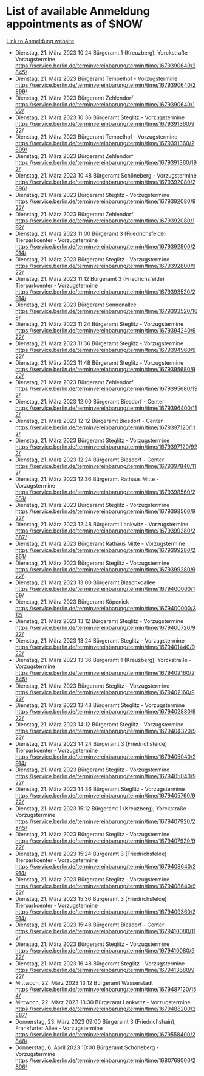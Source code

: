 # List of available Anmeldung appointments as of $NOW
[Link to Anmeldung website](https://service.berlin.de/terminvereinbarung/termin/tag.php?termin=1&anliegen[]=120686&dienstleisterlist=122210,122217,327316,122219,327312,122227,327314,122231,327346,122243,327348,122254,122252,329742,122260,329745,122262,329748,122271,327278,122273,327274,122277,327276,330436,122280,327294,122282,327290,122284,327292,122291,327270,122285,327266,122286,327264,122296,327268,150230,329760,122297,327286,122294,327284,122312,329763,122314,329775,122304,327330,122311,327334,122309,327332,317869,122281,327352,122279,329772,122283,122276,327324,122274,327326,122267,329766,122246,327318,122251,327320,122257,327322,122208,327298,122226,327300&herkunft=http%3A%2F%2Fservice.berlin.de%2Fdienstleistung%2F120686%2F)
- Dienstag, 21. März 2023 10:24 Bürgeramt 1 (Kreuzberg), Yorckstraße - Vorzugstermine https://service.berlin.de/terminvereinbarung/termin/time/1679390640/2845/
- Dienstag, 21. März 2023  Bürgeramt Tempelhof - Vorzugstermine https://service.berlin.de/terminvereinbarung/termin/time/1679390640/2899/
- Dienstag, 21. März 2023  Bürgeramt Zehlendorf https://service.berlin.de/terminvereinbarung/termin/time/1679390640/192/
- Dienstag, 21. März 2023 10:36 Bürgeramt Steglitz - Vorzugstermine https://service.berlin.de/terminvereinbarung/termin/time/1679391360/922/
- Dienstag, 21. März 2023  Bürgeramt Tempelhof - Vorzugstermine https://service.berlin.de/terminvereinbarung/termin/time/1679391360/2899/
- Dienstag, 21. März 2023  Bürgeramt Zehlendorf https://service.berlin.de/terminvereinbarung/termin/time/1679391360/192/
- Dienstag, 21. März 2023 10:48 Bürgeramt Schöneberg - Vorzugstermine https://service.berlin.de/terminvereinbarung/termin/time/1679392080/2896/
- Dienstag, 21. März 2023  Bürgeramt Steglitz - Vorzugstermine https://service.berlin.de/terminvereinbarung/termin/time/1679392080/922/
- Dienstag, 21. März 2023  Bürgeramt Zehlendorf https://service.berlin.de/terminvereinbarung/termin/time/1679392080/192/
- Dienstag, 21. März 2023 11:00 Bürgeramt 3 (Friedrichsfelde) Tierparkcenter - Vorzugstermine https://service.berlin.de/terminvereinbarung/termin/time/1679392800/2914/
- Dienstag, 21. März 2023  Bürgeramt Steglitz - Vorzugstermine https://service.berlin.de/terminvereinbarung/termin/time/1679392800/922/
- Dienstag, 21. März 2023 11:12 Bürgeramt 3 (Friedrichsfelde) Tierparkcenter - Vorzugstermine https://service.berlin.de/terminvereinbarung/termin/time/1679393520/2914/
- Dienstag, 21. März 2023  Bürgeramt Sonnenallee https://service.berlin.de/terminvereinbarung/termin/time/1679393520/168/
- Dienstag, 21. März 2023 11:24 Bürgeramt Steglitz - Vorzugstermine https://service.berlin.de/terminvereinbarung/termin/time/1679394240/922/
- Dienstag, 21. März 2023 11:36 Bürgeramt Steglitz - Vorzugstermine https://service.berlin.de/terminvereinbarung/termin/time/1679394960/922/
- Dienstag, 21. März 2023 11:48 Bürgeramt Steglitz - Vorzugstermine https://service.berlin.de/terminvereinbarung/termin/time/1679395680/922/
- Dienstag, 21. März 2023  Bürgeramt Zehlendorf https://service.berlin.de/terminvereinbarung/termin/time/1679395680/192/
- Dienstag, 21. März 2023 12:00 Bürgeramt Biesdorf - Center https://service.berlin.de/terminvereinbarung/termin/time/1679396400/112/
- Dienstag, 21. März 2023 12:12 Bürgeramt Biesdorf - Center https://service.berlin.de/terminvereinbarung/termin/time/1679397120/112/
- Dienstag, 21. März 2023  Bürgeramt Steglitz - Vorzugstermine https://service.berlin.de/terminvereinbarung/termin/time/1679397120/922/
- Dienstag, 21. März 2023 12:24 Bürgeramt Biesdorf - Center https://service.berlin.de/terminvereinbarung/termin/time/1679397840/112/
- Dienstag, 21. März 2023 12:36 Bürgeramt Rathaus Mitte - Vorzugstermine https://service.berlin.de/terminvereinbarung/termin/time/1679398560/2851/
- Dienstag, 21. März 2023  Bürgeramt Steglitz - Vorzugstermine https://service.berlin.de/terminvereinbarung/termin/time/1679398560/922/
- Dienstag, 21. März 2023 12:48 Bürgeramt Lankwitz - Vorzugstermine https://service.berlin.de/terminvereinbarung/termin/time/1679399280/2887/
- Dienstag, 21. März 2023  Bürgeramt Rathaus Mitte - Vorzugstermine https://service.berlin.de/terminvereinbarung/termin/time/1679399280/2851/
- Dienstag, 21. März 2023  Bürgeramt Steglitz - Vorzugstermine https://service.berlin.de/terminvereinbarung/termin/time/1679399280/922/
- Dienstag, 21. März 2023 13:00 Bürgeramt Blaschkoallee https://service.berlin.de/terminvereinbarung/termin/time/1679400000/169/
- Dienstag, 21. März 2023  Bürgeramt Köpenick https://service.berlin.de/terminvereinbarung/termin/time/1679400000/312/
- Dienstag, 21. März 2023 13:12 Bürgeramt Steglitz - Vorzugstermine https://service.berlin.de/terminvereinbarung/termin/time/1679400720/922/
- Dienstag, 21. März 2023 13:24 Bürgeramt Steglitz - Vorzugstermine https://service.berlin.de/terminvereinbarung/termin/time/1679401440/922/
- Dienstag, 21. März 2023 13:36 Bürgeramt 1 (Kreuzberg), Yorckstraße - Vorzugstermine https://service.berlin.de/terminvereinbarung/termin/time/1679402160/2845/
- Dienstag, 21. März 2023  Bürgeramt Steglitz - Vorzugstermine https://service.berlin.de/terminvereinbarung/termin/time/1679402160/922/
- Dienstag, 21. März 2023 13:48 Bürgeramt Steglitz - Vorzugstermine https://service.berlin.de/terminvereinbarung/termin/time/1679402880/922/
- Dienstag, 21. März 2023 14:12 Bürgeramt Steglitz - Vorzugstermine https://service.berlin.de/terminvereinbarung/termin/time/1679404320/922/
- Dienstag, 21. März 2023 14:24 Bürgeramt 3 (Friedrichsfelde) Tierparkcenter - Vorzugstermine https://service.berlin.de/terminvereinbarung/termin/time/1679405040/2914/
- Dienstag, 21. März 2023  Bürgeramt Steglitz - Vorzugstermine https://service.berlin.de/terminvereinbarung/termin/time/1679405040/922/
- Dienstag, 21. März 2023 14:36 Bürgeramt Steglitz - Vorzugstermine https://service.berlin.de/terminvereinbarung/termin/time/1679405760/922/
- Dienstag, 21. März 2023 15:12 Bürgeramt 1 (Kreuzberg), Yorckstraße - Vorzugstermine https://service.berlin.de/terminvereinbarung/termin/time/1679407920/2845/
- Dienstag, 21. März 2023  Bürgeramt Steglitz - Vorzugstermine https://service.berlin.de/terminvereinbarung/termin/time/1679407920/922/
- Dienstag, 21. März 2023 15:24 Bürgeramt 3 (Friedrichsfelde) Tierparkcenter - Vorzugstermine https://service.berlin.de/terminvereinbarung/termin/time/1679408640/2914/
- Dienstag, 21. März 2023  Bürgeramt Steglitz - Vorzugstermine https://service.berlin.de/terminvereinbarung/termin/time/1679408640/922/
- Dienstag, 21. März 2023 15:36 Bürgeramt 3 (Friedrichsfelde) Tierparkcenter - Vorzugstermine https://service.berlin.de/terminvereinbarung/termin/time/1679409360/2914/
- Dienstag, 21. März 2023 15:48 Bürgeramt Biesdorf - Center https://service.berlin.de/terminvereinbarung/termin/time/1679410080/112/
- Dienstag, 21. März 2023  Bürgeramt Steglitz - Vorzugstermine https://service.berlin.de/terminvereinbarung/termin/time/1679410080/922/
- Dienstag, 21. März 2023 16:48 Bürgeramt Steglitz - Vorzugstermine https://service.berlin.de/terminvereinbarung/termin/time/1679413680/922/
- Mittwoch, 22. März 2023 13:12 Bürgeramt Wasserstadt https://service.berlin.de/terminvereinbarung/termin/time/1679487120/154/
- Mittwoch, 22. März 2023 13:30 Bürgeramt Lankwitz - Vorzugstermine https://service.berlin.de/terminvereinbarung/termin/time/1679488200/2887/
- Donnerstag, 23. März 2023 09:00 Bürgeramt 3 (Friedrichshain), Frankfurter Allee - Vorzugstermine https://service.berlin.de/terminvereinbarung/termin/time/1679558400/2848/
- Donnerstag, 6. April 2023 10:00 Bürgeramt Schöneberg - Vorzugstermine https://service.berlin.de/terminvereinbarung/termin/time/1680768000/2896/
